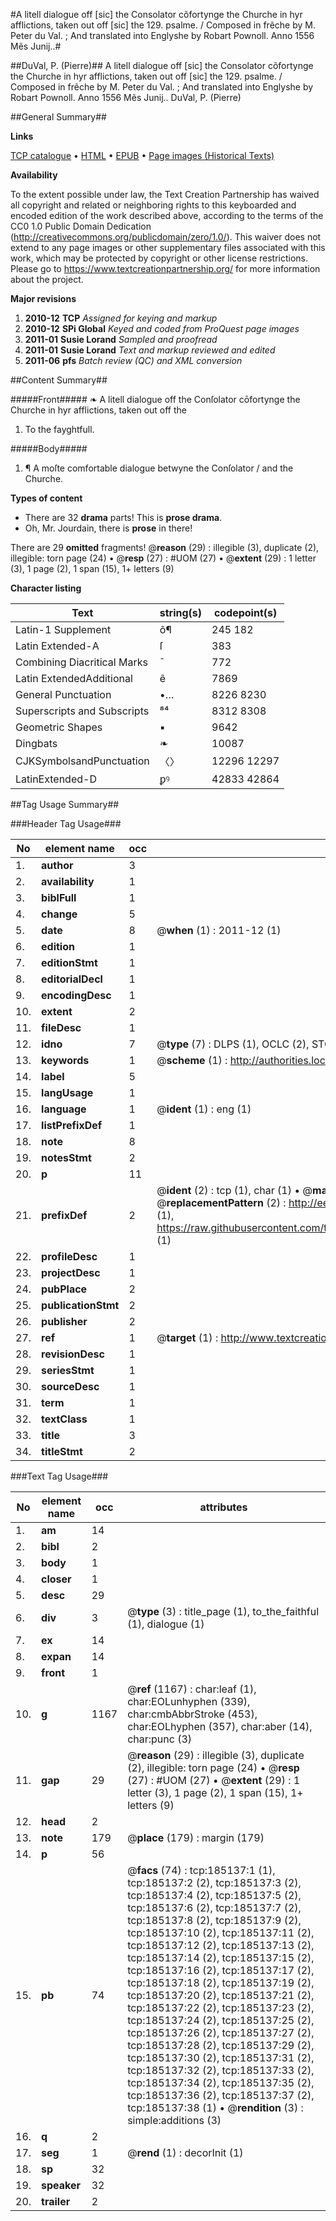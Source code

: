 #A litell dialogue off [sic] the Consolator cõfortynge the Churche in hyr afflictions, taken out off [sic] the 129. psalme. / Composed in frẽche by M. Peter du Val. ; And translated into Englyshe by Robart Pownoll. Anno 1556 Mẽs Junij..#

##DuVal, P. (Pierre)##
A litell dialogue off [sic] the Consolator cõfortynge the Churche in hyr afflictions, taken out off [sic] the 129. psalme. / Composed in frẽche by M. Peter du Val. ; And translated into Englyshe by Robart Pownoll. Anno 1556 Mẽs Junij..
DuVal, P. (Pierre)

##General Summary##

**Links**

[TCP catalogue](http://www.ota.ox.ac.uk/tcp/)  • 
[HTML](http://tei.it.ox.ac.uk/tcp/Texts-HTML/free/B07/B07588.html)  • 
[EPUB](http://tei.it.ox.ac.uk/tcp/Texts-EPUB/free/B07/B07588.epub) • 
[Page images (Historical Texts)](https://historicaltexts.jisc.ac.uk/eebo-82474805e)

**Availability**

To the extent possible under law, the Text Creation Partnership has waived all copyright and related or neighboring rights to this keyboarded and encoded edition of the work described above, according to the terms of the CC0 1.0 Public Domain Dedication (http://creativecommons.org/publicdomain/zero/1.0/). This waiver does not extend to any page images or other supplementary files associated with this work, which may be protected by copyright or other license restrictions. Please go to https://www.textcreationpartnership.org/ for more information about the project.

**Major revisions**

1. __2010-12__ __TCP__ *Assigned for keying and markup*
1. __2010-12__ __SPi Global__ *Keyed and coded from ProQuest page images*
1. __2011-01__ __Susie Lorand__ *Sampled and proofread*
1. __2011-01__ __Susie Lorand__ *Text and markup reviewed and edited*
1. __2011-06__ __pfs__ *Batch review (QC) and XML conversion*

##Content Summary##

#####Front#####
❧ A litell dialogue off the Conſolator cōfortynge the Churche in hyr afflictions, taken out off the
1. To the fayghtfull.

#####Body#####

1. ¶ A moſte comfortable dialogue betwyne the Conſolator / and the Churche.

**Types of content**

  * There are 32 **drama** parts! This is **prose drama**.
  * Oh, Mr. Jourdain, there is **prose** in there!

There are 29 **omitted** fragments! 
 @__reason__ (29) : illegible (3), duplicate (2), illegible: torn page (24)  •  @__resp__ (27) : #UOM (27)  •  @__extent__ (29) : 1 letter (3), 1 page (2), 1 span (15), 1+ letters (9)

**Character listing**


|Text|string(s)|codepoint(s)|
|---|---|---|
|Latin-1 Supplement|õ¶|245 182|
|Latin Extended-A|ſ|383|
|Combining             Diacritical Marks|̄|772|
|Latin ExtendedAdditional|ẽ|7869|
|General Punctuation|•…|8226 8230|
|Superscripts             and Subscripts|⁸⁴|8312 8308|
|Geometric Shapes|▪|9642|
|Dingbats|❧|10087|
|CJKSymbolsandPunctuation|〈〉|12296 12297|
|LatinExtended-D|ꝑꝰ|42833 42864|

##Tag Usage Summary##

###Header Tag Usage###

|No|element name|occ|attributes|
|---|---|---|---|
|1.|__author__|3||
|2.|__availability__|1||
|3.|__biblFull__|1||
|4.|__change__|5||
|5.|__date__|8| @__when__ (1) : 2011-12 (1)|
|6.|__edition__|1||
|7.|__editionStmt__|1||
|8.|__editorialDecl__|1||
|9.|__encodingDesc__|1||
|10.|__extent__|2||
|11.|__fileDesc__|1||
|12.|__idno__|7| @__type__ (7) : DLPS (1), OCLC (2), STC (2), EEBO-CITATION (1), VID (1)|
|13.|__keywords__|1| @__scheme__ (1) : http://authorities.loc.gov/ (1)|
|14.|__label__|5||
|15.|__langUsage__|1||
|16.|__language__|1| @__ident__ (1) : eng (1)|
|17.|__listPrefixDef__|1||
|18.|__note__|8||
|19.|__notesStmt__|2||
|20.|__p__|11||
|21.|__prefixDef__|2| @__ident__ (2) : tcp (1), char (1)  •  @__matchPattern__ (2) : ([0-9\-]+):([0-9IVX]+) (1), (.+) (1)  •  @__replacementPattern__ (2) : http://eebo.chadwyck.com/downloadtiff?vid=$1&page=$2 (1), https://raw.githubusercontent.com/textcreationpartnership/Texts/master/tcpchars.xml#$1 (1)|
|22.|__profileDesc__|1||
|23.|__projectDesc__|1||
|24.|__pubPlace__|2||
|25.|__publicationStmt__|2||
|26.|__publisher__|2||
|27.|__ref__|1| @__target__ (1) : http://www.textcreationpartnership.org/docs/. (1)|
|28.|__revisionDesc__|1||
|29.|__seriesStmt__|1||
|30.|__sourceDesc__|1||
|31.|__term__|1||
|32.|__textClass__|1||
|33.|__title__|3||
|34.|__titleStmt__|2||


###Text Tag Usage###

|No|element name|occ|attributes|
|---|---|---|---|
|1.|__am__|14||
|2.|__bibl__|2||
|3.|__body__|1||
|4.|__closer__|1||
|5.|__desc__|29||
|6.|__div__|3| @__type__ (3) : title_page (1), to_the_faithful (1), dialogue (1)|
|7.|__ex__|14||
|8.|__expan__|14||
|9.|__front__|1||
|10.|__g__|1167| @__ref__ (1167) : char:leaf (1), char:EOLunhyphen (339), char:cmbAbbrStroke (453), char:EOLhyphen (357), char:aber (14), char:punc (3)|
|11.|__gap__|29| @__reason__ (29) : illegible (3), duplicate (2), illegible: torn page (24)  •  @__resp__ (27) : #UOM (27)  •  @__extent__ (29) : 1 letter (3), 1 page (2), 1 span (15), 1+ letters (9)|
|12.|__head__|2||
|13.|__note__|179| @__place__ (179) : margin (179)|
|14.|__p__|56||
|15.|__pb__|74| @__facs__ (74) : tcp:185137:1 (1), tcp:185137:2 (2), tcp:185137:3 (2), tcp:185137:4 (2), tcp:185137:5 (2), tcp:185137:6 (2), tcp:185137:7 (2), tcp:185137:8 (2), tcp:185137:9 (2), tcp:185137:10 (2), tcp:185137:11 (2), tcp:185137:12 (2), tcp:185137:13 (2), tcp:185137:14 (2), tcp:185137:15 (2), tcp:185137:16 (2), tcp:185137:17 (2), tcp:185137:18 (2), tcp:185137:19 (2), tcp:185137:20 (2), tcp:185137:21 (2), tcp:185137:22 (2), tcp:185137:23 (2), tcp:185137:24 (2), tcp:185137:25 (2), tcp:185137:26 (2), tcp:185137:27 (2), tcp:185137:28 (2), tcp:185137:29 (2), tcp:185137:30 (2), tcp:185137:31 (2), tcp:185137:32 (2), tcp:185137:33 (2), tcp:185137:34 (2), tcp:185137:35 (2), tcp:185137:36 (2), tcp:185137:37 (2), tcp:185137:38 (1)  •  @__rendition__ (3) : simple:additions (3)|
|16.|__q__|2||
|17.|__seg__|1| @__rend__ (1) : decorInit (1)|
|18.|__sp__|32||
|19.|__speaker__|32||
|20.|__trailer__|2||
